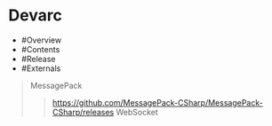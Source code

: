 # Devarc
* #Overview
* #Contents
* #Release
* #Externals
> MessagePack
>> https://github.com/MessagePack-CSharp/MessagePack-CSharp/releases
> WebSocket
